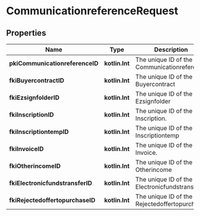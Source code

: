 
# CommunicationreferenceRequest

## Properties
| Name | Type | Description | Notes |
| ------------ | ------------- | ------------- | ------------- |
| **pkiCommunicationreferenceID** | **kotlin.Int** | The unique ID of the Communicationreference |  [optional] |
| **fkiBuyercontractID** | **kotlin.Int** | The unique ID of the Buyercontract |  [optional] |
| **fkiEzsignfolderID** | **kotlin.Int** | The unique ID of the Ezsignfolder |  [optional] |
| **fkiInscriptionID** | **kotlin.Int** | The unique ID of the Inscription. |  [optional] |
| **fkiInscriptiontempID** | **kotlin.Int** | The unique ID of the Inscriptiontemp |  [optional] |
| **fkiInvoiceID** | **kotlin.Int** | The unique ID of the Invoice. |  [optional] |
| **fkiOtherincomeID** | **kotlin.Int** | The unique ID of the Otherincome |  [optional] |
| **fkiElectronicfundstransferID** | **kotlin.Int** | The unique ID of the Electronicfundstransfer |  [optional] |
| **fkiRejectedoffertopurchaseID** | **kotlin.Int** | The unique ID of the Rejectedoffertopurchase |  [optional] |



